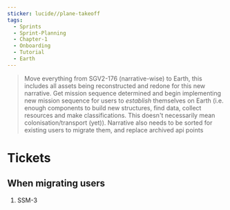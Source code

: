 ```yaml
---
sticker: lucide//plane-takeoff
tags:
  - Sprints
  - Sprint-Planning
  - Chapter-1
  - Onboarding
  - Tutorial
  - Earth
---
```

> Move everything from SGV2-176 (narrative-wise) to Earth, this includes all assets being reconstructed and redone for this new narrative. Get mission sequence determined and begin implementing new mission sequence for users to *establish* themselves on Earth (i.e. enough components to build new structures, find data, collect resources and make classifications. This doesn't necessarily mean colonisation/transport (yet)). Narrative also needs to be sorted for existing users to migrate them, and replace archived api points


# Tickets
## When migrating users
1. SSM-3
